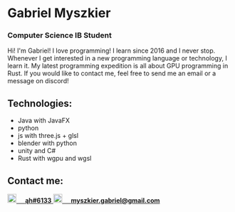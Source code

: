 # Gabriel Myszkier
### Computer Science IB Student

Hi! I'm Gabriel! I love programming! I learn since 2016 and I never stop. Whenever I get interested in a new programming language or technology, I learn it. My latest programming expedition is all about GPU programming in Rust. If you would like to contact me, feel free to send me an email or a message on discord!


## Technologies:
* Java with JavaFX
* python
* js with three.js + glsl
* blender with python
* unity and C#
* Rust with wgpu and wgsl


## Contact me:
<a href="https://discordapp.com/channels/@me/ąh#6133/">
  <img src="https://discord.com/assets/3437c10597c1526c3dbd98c737c2bcae.svg" width="20"/>
  &nbsp;&nbsp;&nbsp;
  <span style="font-weight: bold;">ąh#6133</span>
</a>
<a href="mailto:myszkier.gabriel@gmail.com">
  <img src="https://www.google.com/permissions/trademark/logos-list/" width="20"/>
  &nbsp;&nbsp;&nbsp;
  <span style="font-weight: bold;">myszkier.gabriel@gmail.com</span>
</a>
